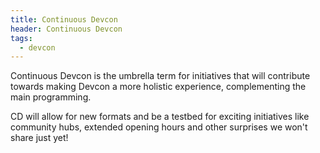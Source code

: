 ```yaml
---
title: Continuous Devcon
header: Continuous Devcon
tags:
  - devcon
---
```


Continuous Devcon is the umbrella term for initiatives that will contribute towards making Devcon a more holistic experience, complementing the main programming.

CD will allow for new formats and be a testbed for exciting initiatives like community hubs, extended opening hours and other surprises we won't share just yet!
